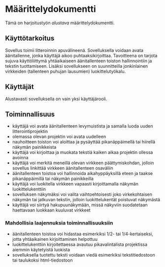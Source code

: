 ﻿# Määrittelydokumentti

Tämä on harjoitustyön *alustava* määrittelydokumentti.

## Käyttötarkoitus

Sovellus toimii litteroinnin apuvälineenä. Sovelluksella voidaan avata äänitallenne, jonka käyttäjä aikoo puhtaaksikirjoittaa. Tavoitteena on tarjota sujuva käyttöliittymä yhtäaikaiseen äänitallenteen toiston hallinnointiin
ja tekstin tuottamiseen. Lisäksi sovellukseen on suunnitteilla jonkinlainen virkkeiden (tallenteen puhujan lausumien) luokittelutyökalu.

## Käyttäjät

Alustavasti sovelluksella on vain yksi käyttäjärooli.

## Toiminnallisuus

- käyttäjä voi avata äänitallenteen levymuistista ja samalla luoda uuden litterointiprojektin
- olemassa olevan projektin voi avata uudelleen
- nauhoitteen toiston voi aloittaa ja pysäyttää pikanäppäimellä tai hiirellä näkymän painikkeista
- käyttäjä voi kirjoittaa ja muokata tekstiä kaiken aikaa projektin ollessa avoinna
- käyttäjä voi merkitä meneillä olevan virkkeen päättymiskohdan, jolloin sovellus linkittää virkkeen äänitallenteen osaväliin
- äänitallenteen toistoa voi hallinnoida aikahyppäyksillä eteen ja taakse pikanäppäimillä tai näkymän painikkeilla
- käyttäjä voi luokitella virkkeen vapaasti kirjoittamalla näkymän luokittelukenttiin
- sovelluksen näkymäksi voi valita vaihtoehtoisesti joko virkekohtaisen näkymän tai jatkuvan tekstin, jolloin luokittelukentät poistuvat näkymästä
- käyttäjä voi siirtyä hakupuunäkymään, missä näkyviin suodatetaan haettavaan luokkaan kuuluvat virkkeet

### Mahdollisia laajennuksia toiminnallisuuksiin

- äänitallenteen toistoa voi hidastaa esimerkiksi 1/2- tai 1/4-kertaiseksi, jotta yhtäaikainen kirjoittaminen helpottuu
- luokittelukenttiin kirjoitettaessa avautuu pikavalintalista projektissa aiemmin käytetyistä luokista
- sovelluksella tuotettu teksti voidaan viedä esimerkiksi tekstitiedostoon tai taulukoksi html-tiedostoon